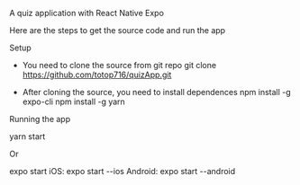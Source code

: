 A quiz application with React Native Expo

Here are the steps to get the source code and run the app

Setup

- You need to clone the source from git repo
git clone https://github.com/totop716/quizApp.git

- After cloning the source, you need to install dependences
npm install -g expo-cli
npm install -g yarn

Running the app

yarn start

Or

expo start
iOS: expo start --ios
Android: expo start --android
